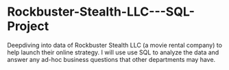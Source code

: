 # Rockbuster-Stealth-LLC---SQL-Project
Deepdiving into data of Rockbuster Stealth LLC (a movie rental company) to help launch their online strategy. I will use use SQL to analyze the data and answer any ad-hoc business questions that other departments may have.
